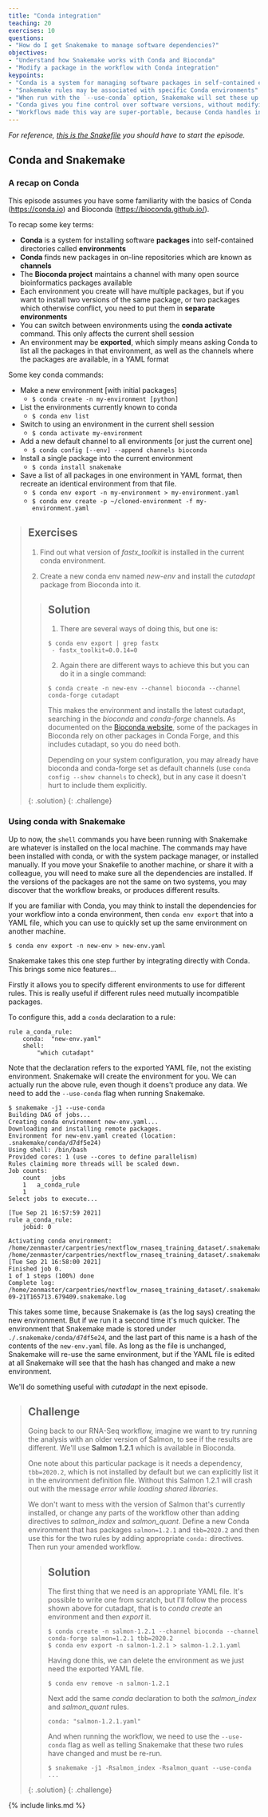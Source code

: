 ```yaml
---
title: "Conda integration"
teaching: 20
exercises: 10
questions:
- "How do I get Snakemake to manage software dependencies?"
objectives:
- "Understand how Snakemake works with Conda and Bioconda"
- "Modify a package in the workflow with Conda integration"
keypoints:
- "Conda is a system for managing software packages in self-contained environments"
- "Snakemake rules may be associated with specific Conda environments"
- "When run with the `--use-conda` option, Snakemake will set these up for you"
- "Conda gives you fine control over software versions, without modifying globally-installed packages"
- "Workflows made this way are super-portable, because Conda handles installing the correct versions of everything"
---
```

*For reference, [this is the Snakefile](../code/ep10.Snakefile) you should have to start the episode.*

## Conda and Snakemake

### A recap on Conda

This episode assumes you have some familiarity with the basics of Conda (https://conda.io) and Bioconda (https://bioconda.github.io/).

To recap some key terms:

 * **Conda** is a system for installing software **packages** into self-contained directories called **environments**
 * **Conda** finds new packages in on-line repositories which are known as **channels**
 * The **Bioconda project** maintains a channel with many open source bioinformatics packages available
 * Each environment you create will have multiple packages, but if you want to install two versions of the same package, or two packages which
   otherwise conflict, you need to put them in **separate environments**
 * You can switch between environments using the **conda activate** command. This only affects the current shell session
 * An environment may be **exported**, which simply means asking Conda to list all the packages in that environment, as well as the channels
   where the packages are available, in a YAML format

Some key conda commands:

 * Make a new environment [with initial packages]
    * `$ conda create -n my-environment [python]`
 * List the environments currently known to conda
    * `$ conda env list`
 * Switch to using an environment in the current shell session
    * `$ conda activate my-environment`
 * Add a new default channel to all environments [or just the current one]
    * `$ conda config [--env] --append channels bioconda`
 * Install a single package into the current environment
    * `$ conda install snakemake`
 * Save a list of all packages in one environment in YAML format, then recreate an identical environment from that file.
    * `$ conda env export -n my-environment > my-environment.yaml`
    * `$ conda env create -p ~/cloned-environment -f my-environment.yaml`

> ## Exercises
>
> 1. Find out what version of *fastx_toolkit* is installed in the current conda environment.
>
> 1. Create a new conda env named *new-env* and install the *cutadapt* package from Bioconda into it.
>
> > ## Solution
> >
> > 1. There are several ways of doing this, but one is:
> >
> > ~~~
> > $ conda env export | grep fastx
> >  - fastx_toolkit=0.0.14=0
> > ~~~
> >
> > 2. Again there are different ways to achieve this but you can do it in a single command:
> >
> > ~~~
> > $ conda create -n new-env --channel bioconda --channel conda-forge cutadapt
> > ~~~
> >
> > This makes the environment and installs the latest cutadapt, searching in the *bioconda* and *conda-forge*
> > channels. As documented on the [Bioconda website](https://bioconda.github.io/user/install.html#set-up-channels),
> > some of the packages in Bioconda rely on other packages in Conda Forge, and this includes cutadapt, so you do need both.
> >
> > Depending on your system configuration, you may already have bioconda and conda-forge set as default
> > channels (use `conda config --show channels` to check), but in any case it doesn't hurt to include them explicitly.
> >
> {: .solution}
{: .challenge}

### Using conda with Snakemake

Up to now, the `shell` commands you have been running with Snakemake are whatever is installed on the local machine. The commands may
have been installed with conda, or with the system package manager, or installed manually. If you move your Snakefile to another machine,
or share it with a colleague, you will need to make sure all the dependencies are installed. If the versions of the packages are not the
same on two systems, you may discover that the workflow breaks, or produces different results.

If you are familiar with Conda, you may think to install the dependencies for your workflow into a conda environment, then `conda env export`
that into a YAML file, which you can use to quickly set up the same environment on another machine.

~~~
$ conda env export -n new-env > new-env.yaml
~~~

Snakemake takes this one step further by integrating directly with Conda. This brings some nice features...

Firstly it allows you to specify different environments to use for different rules. This is really useful if different rules need
mutually incompatible packages.

To configure this, add a `conda` declaration to a rule:

~~~
rule a_conda_rule:
    conda:  "new-env.yaml"
    shell:
        "which cutadapt"
~~~

Note that the declaration refers to the exported YAML file, not the existing environment. Snakemake will create the environment for you.
We can actually run the above rule, even though it doens't produce any data. We need to add the `--use-conda` flag when running
Snakemake.

~~~
$ snakemake -j1 --use-conda
Building DAG of jobs...
Creating conda environment new-env.yaml...
Downloading and installing remote packages.
Environment for new-env.yaml created (location: .snakemake/conda/d7df5e24)
Using shell: /bin/bash
Provided cores: 1 (use --cores to define parallelism)
Rules claiming more threads will be scaled down.
Job counts:
	count	jobs
	1	a_conda_rule
	1
Select jobs to execute...

[Tue Sep 21 16:57:59 2021]
rule a_conda_rule:
    jobid: 0

Activating conda environment: /home/zenmaster/carpentries/nextflow_rnaseq_training_dataset/.snakemake/conda/d7df5e24
/home/zenmaster/carpentries/nextflow_rnaseq_training_dataset/.snakemake/conda/d7df5e24/bin/cutadapt
[Tue Sep 21 16:58:00 2021]
Finished job 0.
1 of 1 steps (100%) done
Complete log: /home/zenmaster/carpentries/nextflow_rnaseq_training_dataset/.snakemake/log/2021-09-21T165713.679409.snakemake.log
~~~

This takes some time, because Snakemake is (as the log says) creating the new environment. But if we run it a second time it's much
quicker. The environment that Snakemake made is stored under `./.snakemake/conda/d7df5e24`, and the last part of this name is a hash
of the contents of the `new-env.yaml` file. As long as the file is unchanged, Snakemake will re-use the same environment, but if the
YAML file is edited at all Snakemake will see that the hash has changed and make a new environment.

We'll do something useful with *cutadapt* in the next episode.

> ## Challenge
>
> Going back to our RNA-Seq workflow, imagine we want to try running the analysis with an older version of Salmon,
> to see if the results are different. We'll use **Salmon 1.2.1** which is available in Bioconda.
>
> One note about this particular package is it needs a dependency, `tbb=2020.2`, which is not installed by
> default but we can explicitly list it in the environment definition file. Without this Salmon 1.2.1 will crash
> out with the message *error while loading shared libraries*.
>
> We don't want to mess with the version of Salmon that's currently installed, or change any parts of the
> workflow other than adding directives to *salmon_index* and *salmon_quant*. Define a new Conda environment
> that has packages `salmon=1.2.1` and `tbb=2020.2` and then use this for the two rules by adding appropriate
> `conda:` directives. Then run your amended workflow.
>
> > ## Solution
> >
> > The first thing that we need is an appropriate YAML file. It's possible to write one from scratch, but I'll
> > follow the process shown above for cutadapt, that is to *conda create* an environment and then *export* it.
> >
> > ~~~
> > $ conda create -n salmon-1.2.1 --channel bioconda --channel conda-forge salmon=1.2.1 tbb=2020.2
> > $ conda env export -n salmon-1.2.1 > salmon-1.2.1.yaml
> > ~~~
> >
> > Having done this, we can delete the environment as we just need the exported YAML file.
> >
> > ~~~
> > $ conda env remove -n salmon-1.2.1
> > ~~~
> >
> > Next add the same *conda* declaration to both the *salmon_index* and *salmon_quant* rules.
> >
> > ~~~
> > conda: "salmon-1.2.1.yaml"
> > ~~~
> >
> > And when running the workflow, we need to use the `--use-conda` flag as well as telling Snakemake that these two rules
> > have changed and must be re-run.
> >
> > ~~~
> > $ snakemake -j1 -Rsalmon_index -Rsalmon_quant --use-conda ...
> > ~~~
> >
> {: .solution}
{: .challenge}


{% include links.md %}

